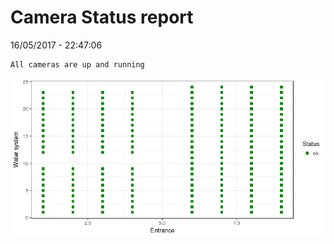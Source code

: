 Camera Status report
================
16/05/2017 - 22:47:06

    All cameras are up and running

![](camreport_files/figure-markdown_github/unnamed-chunk-2-1.png)
